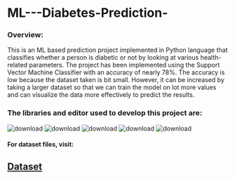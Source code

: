 # ML---Diabetes-Prediction-

### **Overview:**

This is an ML based prediction project implemented in Python language that classifies whether a person is diabetic or
not by looking at various health-related parameters. The project has been implemented using the Support Vector Machine 
Classifier with an accuracy of nearly 78%. The accuracy is low because the dataset taken is bit small. However, it can
be increased by taking a larger dataset so that we can train the model on lot more values and can visualize the data more
effectively to predict the results.

### The libraries and editor used to develop this project are:

![download](https://user-images.githubusercontent.com/61355945/148581656-c4c9a2eb-8a3d-42c3-88b7-abf52d5fd3b0.png)
![download](https://user-images.githubusercontent.com/61355945/148581727-19499d09-fbf2-4695-90ae-d8899b6ff1f3.png)
![download](https://user-images.githubusercontent.com/61355945/148581879-4acabf6b-0c6a-4d5e-8035-38fd6c562616.png)
![download](https://user-images.githubusercontent.com/61355945/148581953-82e60f28-3856-4815-a96d-3165213b2d54.png)
![download](https://user-images.githubusercontent.com/61355945/148584715-e47fe2ba-3710-4947-9157-bdff0fc34969.jpg)

#### For dataset files, visit:
## [Dataset](https://www.dropbox.com/s/uh7o7uyeghqkhoy/diabetes.csv?dl=0)

